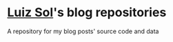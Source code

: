 # [Luiz Sol](http://luizsol.com)'s blog repositories

A repository for my blog posts' source code and data
